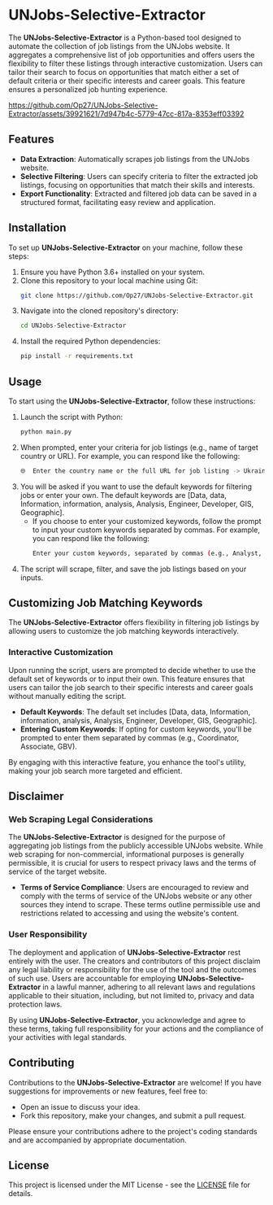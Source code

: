 # UNJobs-Selective-Extractor

The **UNJobs-Selective-Extractor** is a Python-based tool designed to automate the collection of job listings from the UNJobs website. It aggregates a comprehensive list of job opportunities and offers users the flexibility to filter these listings through interactive customization. Users can tailor their search to focus on opportunities that match either a set of default criteria or their specific interests and career goals. This feature ensures a personalized job hunting experience.

https://github.com/Op27/UNJobs-Selective-Extractor/assets/39921621/7d947b4c-5779-47cc-817a-8353eff03392

## Features
- **Data Extraction**: Automatically scrapes job listings from the UNJobs website.
- **Selective Filtering**: Users can specify criteria to filter the extracted job listings, focusing on opportunities that match their skills and interests.
- **Export Functionality**: Extracted and filtered job data can be saved in a structured format, facilitating easy review and application.

## Installation

To set up **UNJobs-Selective-Extractor** on your machine, follow these steps:

1. Ensure you have Python 3.6+ installed on your system.
2. Clone this repository to your local machine using Git:
    ```bash
    git clone https://github.com/Op27/UNJobs-Selective-Extractor.git
    ```
3. Navigate into the cloned repository's directory:
    ```bash
    cd UNJobs-Selective-Extractor
    ```
4. Install the required Python dependencies:
    ```bash
    pip install -r requirements.txt
    ```

## Usage

To start using the **UNJobs-Selective-Extractor**, follow these instructions:

1. Launch the script with Python:
    ```bash
    python main.py
    ```
2. When prompted, enter your criteria for job listings (e.g., name of target country or URL). For example, you can respond like the following:
    ```bash
    🌐  Enter the country name or the full URL for job listing -> Ukraine
    ```
3. You will be asked if you want to use the default keywords for filtering jobs or enter your own. The default keywords are [Data, data, Information, information, analysis, Analysis, Engineer, Developer, GIS, Geographic].
   - If you choose to enter your customized keywords, follow the prompt to input your custom keywords separated by commas. For example, you can respond like the following:
        ```bash
        Enter your custom keywords, separated by commas (e.g., Analyst, Software, Research): Coordinator, Assistant
        ```
5. The script will scrape, filter, and save the job listings based on your inputs.


## Customizing Job Matching Keywords

The **UNJobs-Selective-Extractor** offers flexibility in filtering job listings by allowing users to customize the job matching keywords interactively.

### Interactive Customization
Upon running the script, users are prompted to decide whether to use the default set of keywords or to input their own. This feature ensures that users can tailor the job search to their specific interests and career goals without manually editing the script.

- **Default Keywords**: The default set includes [Data, data, Information, information, analysis, Analysis, Engineer, Developer, GIS, Geographic].
- **Entering Custom Keywords**: If opting for custom keywords, you'll be prompted to enter them separated by commas (e.g., Coordinator, Associate, GBV).

By engaging with this interactive feature, you enhance the tool's utility, making your job search more targeted and efficient.

## Disclaimer

### Web Scraping Legal Considerations
The **UNJobs-Selective-Extractor** is designed for the purpose of aggregating job listings from the publicly accessible UNJobs website. While web scraping for non-commercial, informational purposes is generally permissible, it is crucial for users to respect privacy laws and the terms of service of the target website.

- **Terms of Service Compliance**: Users are encouraged to review and comply with the terms of service of the UNJobs website or any other sources they intend to scrape. These terms outline permissible use and restrictions related to accessing and using the website's content.

### User Responsibility
The deployment and application of **UNJobs-Selective-Extractor** rest entirely with the user. The creators and contributors of this project disclaim any legal liability or responsibility for the use of the tool and the outcomes of such use. Users are accountable for employing **UNJobs-Selective-Extractor** in a lawful manner, adhering to all relevant laws and regulations applicable to their situation, including, but not limited to, privacy and data protection laws.

By using **UNJobs-Selective-Extractor**, you acknowledge and agree to these terms, taking full responsibility for your actions and the compliance of your activities with legal standards.


## Contributing

Contributions to the **UNJobs-Selective-Extractor** are welcome! If you have suggestions for improvements or new features, feel free to:

- Open an issue to discuss your idea.
- Fork this repository, make your changes, and submit a pull request.

Please ensure your contributions adhere to the project's coding standards and are accompanied by appropriate documentation.

## License

This project is licensed under the MIT License - see the [LICENSE](LICENSE) file for details.

